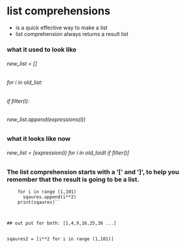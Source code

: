 # list comprehensions 
* is a quick effective way to make a list
* list comprehension always returns a result list 

### what it used to look like 
###### new_list = []
###### for i in old_list:
######   if filter(i):
######     new_list.append(expressions(i))


### what it looks like now
###### new_list = [expression(i) for i in old_loidt if filter()]


### The list comprehension starts with a '[' and ']', to help you remember that the result is going to be a list.

```sqaures = []
    for i in range (1,101)
      sqaures.append(i**2)
    print(sqaures)``



## out put for both: [1,4,9,16,25,36 ...]


sqaures2 = [i**2 for i in range (1,101)]